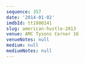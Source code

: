 ```yaml
---
sequence: 357
date: '2014-01-02'
imdbId: tt1800241
slug: american-hustle-2013
venue: AMC Tysons Corner 16
venueNotes: null
medium: null
mediumNotes: null
---
```


